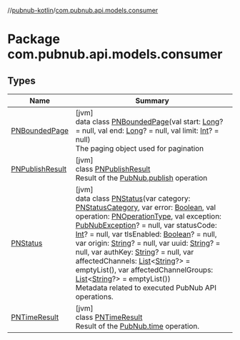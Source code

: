 //[pubnub-kotlin](../../index.md)/[com.pubnub.api.models.consumer](index.md)

# Package com.pubnub.api.models.consumer

## Types

| Name | Summary |
|---|---|
| [PNBoundedPage](-p-n-bounded-page/index.md) | [jvm]<br>data class [PNBoundedPage](-p-n-bounded-page/index.md)(val start: [Long](https://kotlinlang.org/api/latest/jvm/stdlib/kotlin/-long/index.html)? = null, val end: [Long](https://kotlinlang.org/api/latest/jvm/stdlib/kotlin/-long/index.html)? = null, val limit: [Int](https://kotlinlang.org/api/latest/jvm/stdlib/kotlin/-int/index.html)? = null)<br>The paging object used for pagination |
| [PNPublishResult](-p-n-publish-result/index.md) | [jvm]<br>class [PNPublishResult](-p-n-publish-result/index.md)<br>Result of the [PubNub.publish](../com.pubnub.api/-pub-nub/publish.md) operation |
| [PNStatus](-p-n-status/index.md) | [jvm]<br>data class [PNStatus](-p-n-status/index.md)(var category: [PNStatusCategory](../com.pubnub.api.enums/-p-n-status-category/index.md), var error: [Boolean](https://kotlinlang.org/api/latest/jvm/stdlib/kotlin/-boolean/index.html), val operation: [PNOperationType](../com.pubnub.api.enums/-p-n-operation-type/index.md), val exception: [PubNubException](../com.pubnub.api/-pub-nub-exception/index.md)? = null, var statusCode: [Int](https://kotlinlang.org/api/latest/jvm/stdlib/kotlin/-int/index.html)? = null, var tlsEnabled: [Boolean](https://kotlinlang.org/api/latest/jvm/stdlib/kotlin/-boolean/index.html)? = null, var origin: [String](https://kotlinlang.org/api/latest/jvm/stdlib/kotlin/-string/index.html)? = null, var uuid: [String](https://kotlinlang.org/api/latest/jvm/stdlib/kotlin/-string/index.html)? = null, var authKey: [String](https://kotlinlang.org/api/latest/jvm/stdlib/kotlin/-string/index.html)? = null, var affectedChannels: [List](https://kotlinlang.org/api/latest/jvm/stdlib/kotlin.collections/-list/index.html)&lt;[String](https://kotlinlang.org/api/latest/jvm/stdlib/kotlin/-string/index.html)?&gt; = emptyList(), var affectedChannelGroups: [List](https://kotlinlang.org/api/latest/jvm/stdlib/kotlin.collections/-list/index.html)&lt;[String](https://kotlinlang.org/api/latest/jvm/stdlib/kotlin/-string/index.html)?&gt; = emptyList())<br>Metadata related to executed PubNub API operations. |
| [PNTimeResult](-p-n-time-result/index.md) | [jvm]<br>class [PNTimeResult](-p-n-time-result/index.md)<br>Result of the [PubNub.time](../com.pubnub.api/-pub-nub/time.md) operation. |

